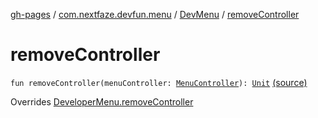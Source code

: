 [gh-pages](../../index.md) / [com.nextfaze.devfun.menu](../index.md) / [DevMenu](index.md) / [removeController](.)

# removeController

`fun removeController(menuController: `[`MenuController`](../-menu-controller/index.md)`): `[`Unit`](https://kotlinlang.org/api/latest/jvm/stdlib/kotlin/-unit/index.html) [(source)](https://github.com/NextFaze/dev-fun/tree/master/devfun-menu/src/main/java/com/nextfaze/devfun/menu/DeveloperMenu.kt#L60)

Overrides [DeveloperMenu.removeController](../-developer-menu/remove-controller.md)

